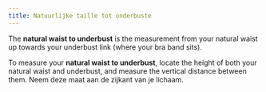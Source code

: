 ```yaml
---
title: Natuurlijke taille tot onderbuste
---
```


The **natural waist to underbust** is the measurement from your natural waist up towards your underbust link (where your bra band sits).

To measure your **natural waist to underbust**, locate the height of both your natural waist and underbust, and measure the vertical distance between them. Neem deze maat aan de zijkant van je lichaam.
